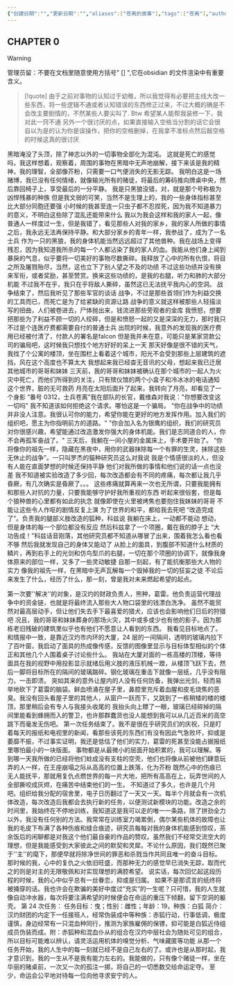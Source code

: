 ```yaml
---
{"创建日期":"","更新日期":"","aliases":["苍离的故事"],"tags":["苍离"],"author":"苍离","dg-publish":true,"permalink":"/01-主线故事/华章初序/","dgPassFrontmatter":true,"noteIcon":"\\！Read Me！\\others\\data\\svg","created":"2024-11-24T10:54:10.885+08:00","updated":"2024-11-24T11:11:25.086+08:00"}
---
```


## CHAPTER 0

<div class="transclusion internal-embed is-loaded"><div class="markdown-embed">



>[!warning] 
>管理员留：不要在文档里随意使用方括号" [] ",它在obsidian 的文件渲染中有重要含义。


> [!quote] 
> 由于之前对事物的认知过于幼稚，所以我觉得有必要把主线大改一些东西，将一些逻辑不通或者认知错误的东西修正过来，不过大概的确是不会改主要剧情的，不然某些人要尖叫了.
> Btw 希望某人能帮我装修一下，我对此一窍不通
> 另外一个很讨厌的点，如果直接输入空格当分割的话它会很自以为是的认为你是误操作，把你的空格删掉，在我拿不准标点然后敲空格的时候这真的很讨厌



黑暗淹没了头顶，除了神志以外的一切事物全部化为混沌。
这就是死亡的感觉吗，我这样想着，观察着，周围的事物在黑暗中无声地崩解，接下来该是我的精神，我的理智，全部像芥粉，只需要一口气便消失的无影无踪。
我明白这是一场赌博，我已没有任何情绪，就像输光所有的赌徒，将最后的筹码推向牌桌中央，然后靠回椅子上，享受最后的一分平静。
我是只黑狼没错，对，就是那个号称极为凶悍残暴的种族
但是我文弱的可笑，当然不是生理上的，我的一些身体指标甚至比大部分同胞还要强
小时候的我甚至连一只虫子都不忍捏死，因为我不知道暴力的意义，不明白这些除了混乱还能带来什么
我以为我会这样和我的家人一起，像普通人一样度过一生，但是我错了，看见那些人对我的家乡，我的家人所做的事情之后，我永远无法再保持平静。和大部分家乡的青年一样，我参战了，成为了一名士兵
作为一只的黑狼，我的身体机能当然远远超过了其他兽种。我在战场上变得残忍，因为我知道我所杀的每一个人都沾染了我的家人的血。我能从他们身上闻到暴戾的气息，似乎要将一切美好的事物尽数撕碎。我释放了心中的所有仇恨，将目之所及屠戮殆尽，当然，这也立下了别人望之不及的功绩
不过这些功绩并没有换来军衔，或者奖励，甚至赞赏。换来这些功绩的，是我的右腿，听力和肺的大部分机能
不过我不在乎，我只在乎将敌人撕碎，虽然这已无法抚平我内心的空洞。
战争结束了，然后我听见了那些军官的谈话
战争，不过是那些首领们作为利益交换的工具而已，而死亡是为了给紧缺的资源让路
战争的意义就这样被那些人轻描淡写的扭曲，人们被卷进去，尸体抛出来，钱流进那些旁观者的金库
我愤怒，想要把那些为了利益不顾一切的人绞碎，但是和愤怒一起的又是深深的无力，那时我只不过是个连医疗费都需要自付的普通士兵
出院的时候，我意外的发现我的医疗费用已经被付清了，付款人的署名是falcon
但是我并未在意，可能只是某家贷款公司的骗局吧，这时候我只想找个地方好好的呆上一天
那天好像是很不错的天气，我找了个公寓的楼顶，坐在围栏上看着这个城市，阳光不会受到那些上层建筑的遮挡，风在这个高度也不算太大
我想起来我已经杳无音讯的父母，想起来我已迁居其他城市的哥哥和妹妹
三天前，我的哥哥和妹妹被确认在那个城市的一起人为火灾中死亡，而他们所得到的关注，只有殡仪馆的两个小盒子和冷冰冰的电话通知
这个世界，脏的无可救药
月亮在太阳后面升了起来，我转向了月亮，却看见了一个身影
“番号 0312，士兵苍离”我在部队的长官，戴维森对我说："你想要改变这一切吗"
我不知道该如何拒绝这个请求。哪怕这是一个骗局。
"你在战争中的功绩并非没人注意。我很认可你的能力，希望你能在更好的地方发挥作用。加入我们的组织吧，愿主为你指明前方的道路。"
"你会加入名为银鹰的组织，我们的研究员对你很感兴趣，希望能通过改造激发你强大的身体机能。我们是志同道合的人，你不会再孤军奋战了。"
三天后，我躺在一间小屋的金属床上，手术要开始了。
“你将像你的祖先一样，隐藏在黑夜中，用你的武器抹除每一个有罪的生灵，抹除这些无休止的战争”。一只叫罗杰的猫种研究员这么对我说
我是个情感很淡的人，但没有人能在直面梦想的时候还保持平静
他们对我所做的事情和他们说的话一点也没差
我不知道被实验改造了多少回，每次改造都会有不同的疼痛，每次都让我几乎昏厥，有几次确实是昏厥了。。。
这些疼痛就算再来一次也无所谓，只要我能拥有和那些人对抗的力量，只要我能够守护好我所重视的东西
听起来很俗套，但是每个狼种兽的心里都有如此的执念
就像即使在火里被烤焦也要抱住我妹妹的哥哥
不能让这些令人作呕的剧情反复上演
为了世界的和平，都给我去死吧
“改造完成了”。负责我的腿部义肢改造的狐种，科兹说
我躺在床上，一动都不能动
想动，但是身体的每一个部位都没有反应
然后科兹拿了一个项圈，戴在我的脖子上
“大功告成！”科兹话音刚落，其他研究员都不知道从哪冒了出来，围着我怎么看也看不够
然后我就发现自己的身体又能动了
从脸上的面具，到腹部不知道什么材质的鳞片，再到右手上的光剑和仿鸟型爪的右腿，一切在那个项圈的协调下，就像我身体原来的部位一样，又多了一些灵动敏捷
自那一刻起，有了能抗衡那些大人物的实力
像我的祖先一样，在黑暗中无声瓦解每一个毁掉我的一切的狂妄之徒
不论后来发生了什么，经历了什么，那一刻，曾是我对未来燃起希望的起点。

第一次要''解决''的对象，是汉灼的财政负责人，熊种，葛雷。他负责运营代理战争中的资金链，也就是将最终流入那些大人物口袋里的钱漂白洗净。
虽然不能贸然对最高层动手，但让他们失去手下最喜爱的猎犬，应该也会影响他们日后的狩猎吧
况且，我的哥哥和妹妹葬身的那场火灾，其中或多或少也有他的影子。因为那栋老旧残破的建筑里似乎也有他们不愿意让人看到的东西。
我看见目标地点了。和情报中一致，是靠近汉灼市内环的大厦，24 层的一间隔间，透明的玻璃内拉下了百叶窗，我启动了面具的热成像传感，反馈的图像里显示与目标体型相似的个体正和其他几个人围着桌子讨论些什么。
我站在大厦对面的一栋高楼的顶楼，等待面具在我的视野中用投影显示就绪后用义肢的液压机械一蹬，从楼顶飞跃下去，然后一脚将目标所在的隔间的玻璃踹碎。钢化玻璃在重击下就像一层纸，几乎没有阻力，一击即溃。
突如其来的意外让屋内的人没有任何防备，我弹出光剑，轻而易举地砍下了葛雷的脑袋。鲜血喷涌在屋子里，鼻腔里充斥着血腥和皮毛烧焦的恶臭。我没有回头看屋子里的其他人，从窗户一跃而下，又跳到了一栋稍矮的楼的楼顶，那里稍后会有专人与我接头收尾的
我抬头向上瞟了一眼，玻璃已经碎掉的隔间里能看到蜂拥而入的警卫，也许那群蠢货也没人能想到我可以从几近百米的高空跳下而毫发无伤吧。
第一次任务结束了。我不是很在乎研究员们的庆祝，只是盯着每天的报纸和电视里的新闻，看那些该死的东西们有没有因此气急败坏，抑或是萎靡不振，不过事实证明，我还是低估了他们的实力，葛雷的死甚至没能占据报纸里哪怕最小的一块版面。
事物都是从最微小的层面开始积累的，我可以理解。等到哪一天我所做的已经将他们蛀成没有支柱的空壳，他们也将像从前被他们肆意玩弄的人一样，在王座崩塌之际从高高的位置上跌落，化为芥粉
既然心中的伤痕已无人能抚平，那就用复仇点燃世界的每一片大地，把所有高高在上，玩弄世间的人全部撕咬成灰烬，在痛苦中结束他们的一生。
不知道过了多久，也许是几个月吧。组织给我分配的宿舍里，电子日历翻过了一天又一天。每半个月就会有一次机体改造，每次改造后我都会去执行新的任务，以便测试新模块的功能。改造之余的时间里，我始终在不停地训练，我知道这是我可以走的唯一一条路，除了拼劲全力以外，我没有任何别的方法。我常常在训练室力竭累倒，偶尔某些机体的故障也让我的毛皮下布满了各种伤痕和缝合痕迹，研究员每每对我的身体机能感到惊叹，茶余饭后的闲聊都是对我这个他们最自豪的作品的赞叹。虽然我们不经常交流空大的理想，但是我能感受到大家彼此之间的默契和灵犀。不论什么原因，我们既然已聚于''主''的麾下，那便早就将除净世间的罪恶和杀戮当作共同且唯一的奋斗目标。那时候的我，心中的复仇之火依旧旺盛，而那种无力的感觉早已消失无踪，取而代之的则是对主的无限敬佩和对实现理想的满腔希望。
说实话，每次回忆起这段历程的时候，我的心中似乎总有一丝眷恋，抑或是归属。
如果不是那谎言的纸终将被捅穿的话。我也许会在欺骗的美好中度过“充实”的一生呢？只可惜，我的人生就像自动冲水器，每次将要注满希望的时候便会在命运的重压下倾翻，留下空洞的躯壳。
第 24 次任务：
任务目标：曳；性别：雌性；年龄：19，种族：白狐
简介：汉灼财团的内定下一任接班人，经常伪装成中等种族：赤狐行动，行事低调，极度谨慎，身边经常有一只混血种同行，推测为家族雇佣的保镖，抑可能是白狐近侍组成员伪装而成。附：赤狐种和混血仆从的组合在汉灼中层社会为随处可见的组合，所以目标可能难以辨认，请灵活运用机体的嗅觉分析、气味藏匿等功能
从那一个任务开始，我的人生中的每一刻就已经不是自己左右的了。或许也是从那时起，我才意识到，我的一生从不是我有能力左右的。我能做的，只有像个赌徒一样，坐在华丽的赌桌前，一次又一次的孤注一掷，将自己的一切悉数交给命运定夺。
至少，命运会公平地对待每一位向他寻求安宁的人。



</div></div>
